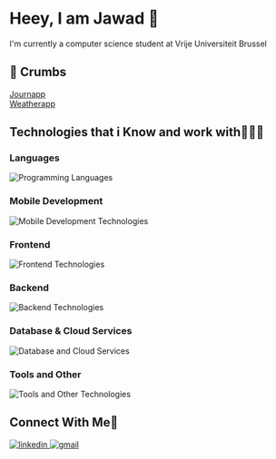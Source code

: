 <!-- Introduction Section -->
<div>
    <h1>Heey, I am Jawad 👋</h1>
    <p>I'm currently a computer science student at Vrije Universiteit Brussel</p>
</div>

<!-- Projects Section -->
<div>
    <h2>📕 Crumbs</h2>
    <a href="https://jwds.me/journapp/">Journapp</a><br>
    <a href="https://jwds.me/weatherapp/">Weatherapp</a>
</div>




<!-- Technologies Section Expanded -->
<h2>Technologies that i Know and work with👨🏻‍💻</h2>


<!-- Programming Languages -->
<div>
    <h3>Languages</h3>
    <img src="https://skillicons.dev/icons?i=javascript,react,tailwindcss,nodejs,python,dart,c,cpp,cs&perline=10"
        alt="Programming Languages" />
</div>

<!-- Mobile Development -->
<div>
    <h3>Mobile Development</h3>
    <img src="https://skillicons.dev/icons?i=flutter,react&perline=2" alt="Mobile Development Technologies" />
</div>

<!-- Frontend Technologies -->
<div>
    <h3>Frontend</h3>
    <img src="https://skillicons.dev/icons?i=html,css,react,tailwind,bootstrap&perline=5" alt="Frontend Technologies" />
</div>

<!-- Backend Technologies -->
<div>
    <h3>Backend</h3>
    <img src="https://skillicons.dev/icons?i=nodejs,express,php,mysql,mongodb&perline=10" alt="Backend Technologies" />
</div>

<!-- Database and Cloud Services -->
<div>
    <h3>Database & Cloud Services</h3>
    <img src="https://skillicons.dev/icons?i=firebase,gcp&perline=10" alt="Database and Cloud Services" />
</div>

<!-- Tools and Other Technologies -->
<div>
    <h3>Tools and Other</h3>
    <img src="https://skillicons.dev/icons?i=git,vscode,npm,yarn,androidstudio,anaconda,linux&perline=10"
        alt="Tools and Other Technologies" />
</div>
<!-- Connect with Me Section -->
<div >
    <h2>Connect With Me🤝</h2>
    <a href="https://www.linkedin.com/in/jawad-shaissah/" target="blank">
      <img src="https://skillicons.dev/icons?i=linkedin&perline=5" alt="linkedin" />
    </a>
    <a href="mailto:jawadshaissah@gmail.com" target="blank">
      <img src="https://skillicons.dev/icons?i=gmail&perline=5" alt="gmail" />
    </a>
</div>
